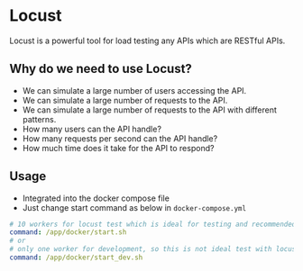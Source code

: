 # Locust

Locust is a powerful tool for load testing any APIs which are RESTful APIs.

## Why do we need to use Locust?

- We can simulate a large number of users accessing the API.
- We can simulate a large number of requests to the API.
- We can simulate a large number of requests to the API with different patterns.
- How many users can the API handle?
- How many requests per second can the API handle?
- How much time does it take for the API to respond?

## Usage

- Integrated into the docker compose file
- Just change start command as below in `docker-compose.yml`

```yaml
# 10 workers for locust test which is ideal for testing and recommended
command: /app/docker/start.sh
# or
# only one worker for development, so this is not ideal test with locust
command: /app/docker/start_dev.sh
```
